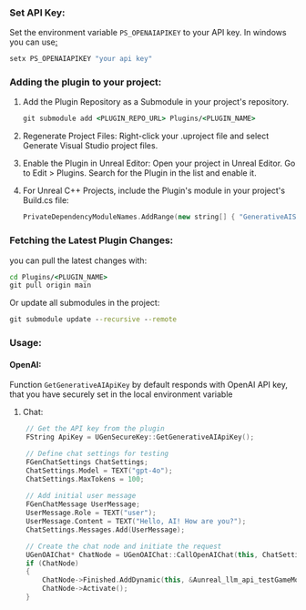 ### Set API Key:

Set the environment variable `PS_OPENAIAPIKEY` to your API key.
In windows you can use[:]()

```cmd
setx PS_OPENAIAPIKEY "your api key"
```

### Adding the plugin to your project:

1. Add the Plugin Repository as a Submodule in your project's repository.

   ```cmd
   git submodule add <PLUGIN_REPO_URL> Plugins/<PLUGIN_NAME>
   ```

2. Regenerate Project Files:
   Right-click your .uproject file and select Generate Visual Studio project files.
3. Enable the Plugin in Unreal Editor:
   Open your project in Unreal Editor. Go to Edit > Plugins. Search for the Plugin in the list and enable it.
4. For Unreal C++ Projects, include the Plugin's module in your project's Build.cs file:

   ```cpp
   PrivateDependencyModuleNames.AddRange(new string[] { "GenerativeAISupport" });
   ```

### Fetching the Latest Plugin Changes:

you can pull the latest changes with:

```cmd
cd Plugins/<PLUGIN_NAME>
git pull origin main
```

Or update all submodules in the project:

```cmd
git submodule update --recursive --remote
```

### Usage:

#### OpenAI:

Function `GetGenerativeAIApiKey` by default responds with OpenAI API key, that you have securely set in the local
environment variable

1. Chat:

```cpp
	// Get the API key from the plugin
	FString ApiKey = UGenSecureKey::GetGenerativeAIApiKey();

	// Define chat settings for testing
	FGenChatSettings ChatSettings;
	ChatSettings.Model = TEXT("gpt-4o");
	ChatSettings.MaxTokens = 100;
    
	// Add initial user message
	FGenChatMessage UserMessage;
	UserMessage.Role = TEXT("user");
	UserMessage.Content = TEXT("Hello, AI! How are you?");
	ChatSettings.Messages.Add(UserMessage);

	// Create the chat node and initiate the request
	UGenOAIChat* ChatNode = UGenOAIChat::CallOpenAIChat(this, ChatSettings);
	if (ChatNode)
	{
		ChatNode->Finished.AddDynamic(this, &Aunreal_llm_api_testGameMode::OnChatCompletion);
		ChatNode->Activate();
	}
```